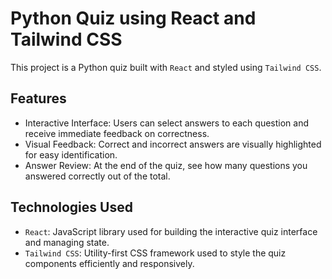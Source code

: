 # Python Quiz using React and Tailwind CSS
This project is a Python quiz built with `React` and styled using `Tailwind CSS`.

## Features
- Interactive Interface: Users can select answers to each question and receive immediate feedback on correctness.
- Visual Feedback: Correct and incorrect answers are visually highlighted for easy identification.
- Answer Review: At the end of the quiz, see how many questions you answered correctly out of the total.

## Technologies Used
- `React`: JavaScript library used for building the interactive quiz interface and managing state.
- `Tailwind CSS`: Utility-first CSS framework used to style the quiz components efficiently and responsively.

